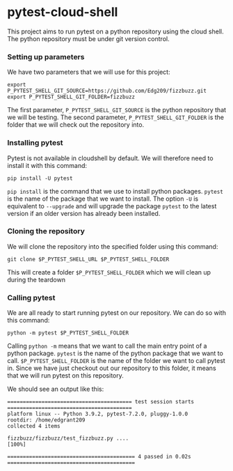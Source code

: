 # pytest-cloud-shell

This project aims to run pytest on a python repository using the cloud shell.
The python repository must be under git version control.

### Setting up parameters

We have two parameters that we will use for this project:

```shell
export P_PYTEST_SHELL_GIT_SOURCE=https://github.com/Edg209/fizzbuzz.git
export P_PYTEST_SHELL_GIT_FOLDER=fizzbuzz
```

The first parameter, `P_PYTEST_SHELL_GIT_SOURCE` is the python repository that we will be testing.
The second parameter, `P_PYTEST_SHELL_GIT_FOLDER` is the folder that we will check out the repository into.

### Installing pytest

Pytest is not available in cloudshell by default. We will therefore need to install it with this command:

`pip install -U pytest`

`pip install` is the command that we use to install python packages. `pytest` is the name of the package that we want to install. The option `-U` is equivalent to `--upgrade` and will upgrade the package `pytest` to the latest version if an older version has already been installed.

### Cloning the repository

We will clone the repository into the specified folder using this command:

`git clone $P_PYTEST_SHELL_URL $P_PYTEST_SHELL_FOLDER`

This will create a folder `$P_PYTEST_SHELL_FOLDER` which we will clean up during the teardown

### Calling pytest

We are all ready to start running pytest on our repository. We can do so with this command:

`python -m pytest $P_PYTEST_SHELL_FOLDER`

Calling `python -m` means that we want to call the main entry point of a python package. `pytest` is the name of the python package that we want to call. `$P_PYTEST_SHELL_FOLDER` is the name of the folder we want to call pytest in. Since we have just checkout out our repository to this folder, it means that we will run pytest on this repository.

We should see an output like this:

```commandline
======================================== test session starts ========================================
platform linux -- Python 3.9.2, pytest-7.2.0, pluggy-1.0.0
rootdir: /home/edgrant209
collected 4 items                                                                                   

fizzbuzz/fizzbuzz/test_fizzbuzz.py ....                                                       [100%]

========================================= 4 passed in 0.02s =========================================
```